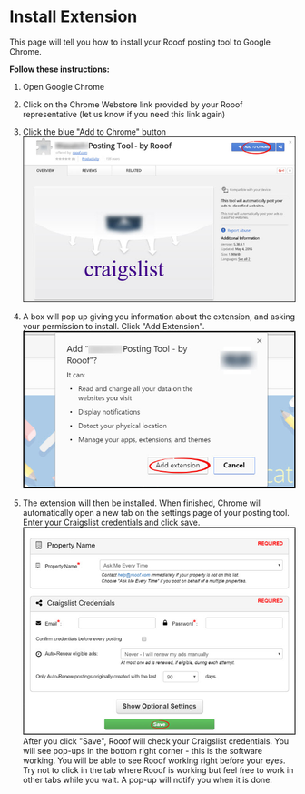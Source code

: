 # Install Extension
This page will tell you how to install your Rooof posting tool to Google Chrome.

**Follow these instructions:**
1. Open Google Chrome
2. Click on the Chrome Webstore link provided by your Rooof representative (let us know if you need this link again)
3. Click the blue "Add to Chrome" button
![](install1.jpg)<br>

4. A box will pop up giving you information about the extension, and asking your permission to install. Click "Add Extension".
![](install2.jpg)<br>

5. The extension will then be installed. When finished, Chrome will automatically open a new tab on the settings page of your posting tool. Enter your Craigslist credentials and click save.
![](install3.jpg)
After you click "Save", Rooof will check your Craigslist credentials. You will see pop-ups in the bottom right corner - this is the software working. You will be able to see Rooof working right before your eyes. Try not to click in the tab where Rooof is working but feel free to work in other tabs while you wait. A pop-up will notify you when it is done.


